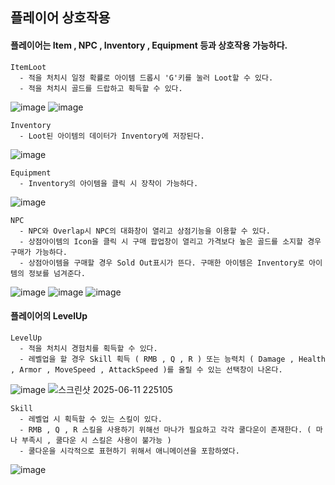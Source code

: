 ## 플레이어 상호작용

#### 플레이어는 Item , NPC , Inventory , Equipment 등과 상호작용 가능하다.
```
ItemLoot
  - 적을 처치시 일정 확률로 아이템 드롭시 'G'키를 눌러 Loot할 수 있다.
  - 적을 처치시 골드를 드랍하고 획득할 수 있다.
```
![image](https://github.com/user-attachments/assets/3425ef0c-bc11-4395-80f1-f2b6b9ebdb61)
![image](https://github.com/user-attachments/assets/341edc28-ce25-4998-88b7-5545a08f5244)

```
Inventory
  - Loot된 아이템의 데이터가 Inventory에 저장된다.
```
![image](https://github.com/user-attachments/assets/32f90f1b-50a9-4ca2-98af-2f02dac66be2)

```
Equipment
  - Inventory의 아이템을 클릭 시 장착이 가능하다. 
```
![image](https://github.com/user-attachments/assets/d78190ed-0a2d-4d6b-b0dc-cc20dc2fe53a)

```
NPC
  - NPC와 Overlap시 NPC의 대화창이 열리고 상점기능을 이용할 수 있다.
  - 상점아이템의 Icon을 클릭 시 구매 팝업창이 열리고 가격보다 높은 골드를 소지할 경우 구매가 가능하다.
  - 상점아이템을 구매할 경우 Sold Out표시가 뜬다. 구매한 아이템은 Inventory로 아이템의 정보를 넘겨준다.
```
![image](https://github.com/user-attachments/assets/577ca359-5784-47af-8827-b45d310c85b7)
![image](https://github.com/user-attachments/assets/e91b90ea-4f06-459e-aeaa-642c6e43c8c3)
![image](https://github.com/user-attachments/assets/6cfd1ea6-83b6-49ca-ad57-1b00ff16f2bd)


#### 플레이어의 LevelUp
```
LevelUp
  - 적을 처치시 경험치를 획득할 수 있다.
  - 레벨업을 할 경우 Skill 획득 ( RMB , Q , R ) 또는 능력치 ( Damage , Health , Armor , MoveSpeed , AttackSpeed )를 올릴 수 있는 선택창이 나온다.
```
![image](https://github.com/user-attachments/assets/73e35364-0f2a-47b1-9db3-b83874e922c6)
![스크린샷 2025-06-11 225105](https://github.com/user-attachments/assets/d209e961-aa27-4729-8365-821e014340b8)
```
Skill
  - 레벨업 시 획득할 수 있는 스킬이 있다.
  - RMB , Q , R 스킬을 사용하기 위해선 마나가 필요하고 각각 쿨다운이 존재한다. ( 마나 부족시 , 쿨다운 시 스킬은 사용이 불가능 )
  - 쿨다운을 시각적으로 표현하기 위해서 애니메이션을 포함하였다.
```
![image](https://github.com/user-attachments/assets/a8680d34-9600-44a0-b502-733dfcb437bc)

